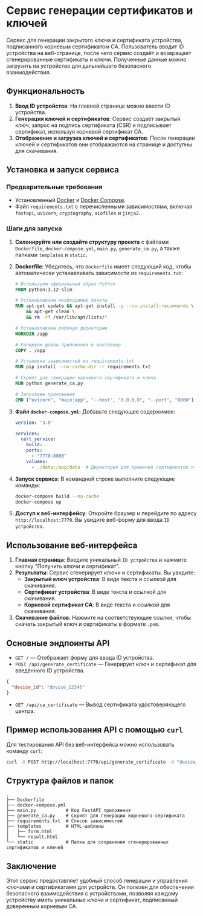 
# Сервис генерации сертификатов и ключей

Cервис для генерации закрытого ключа и сертификата устройства, подписанного корневым сертификатом CA. Пользователь вводит ID устройства на веб-странице, после чего сервис создаёт и возвращает сгенерированные сертификаты и ключи. Полученные данные можно загрузить на устройство для дальнейшего безопасного взаимодействия.

## Функциональность

1. **Ввод ID устройства**: На главной странице можно ввести ID устройства.
2. **Генерация ключей и сертификатов**: Сервис создаёт закрытый ключ, запрос на подпись сертификата (CSR) и подписывает сертификат, используя корневой сертификат CA.
3. **Отображение и загрузка ключей и сертификатов**: После генерации ключей и сертификатов они отображаются на странице и доступны для скачивания.

## Установка и запуск сервиса

### Предварительные требования

- Установленный [Docker](https://www.docker.com/) и [Docker Compose](https://docs.docker.com/compose/).
- Файл `requirements.txt` с перечисленными зависимостями, включая `fastapi`, `uvicorn`, `cryptography`, `aiofiles` и `jinja2`.

### Шаги для запуска

1. **Склонируйте или создайте структуру проекта** с файлами `Dockerfile`, `docker-compose.yml`, `main.py`, `generate_ca.py`, а также папками `templates` и `static`.

2. **Dockerfile**: Убедитесь, что `Dockerfile` имеет следующий код, чтобы автоматически устанавливать зависимости из `requirements.txt`:

   ```dockerfile
   # Используем официальный образ Python
   FROM python:3.12-slim

   # Устанавливаем необходимые пакеты
   RUN apt-get update && apt-get install -y --no-install-recommends \
       && apt-get clean \
       && rm -rf /var/lib/apt/lists/*

   # Устанавливаем рабочую директорию
   WORKDIR /app

   # Копируем файлы приложения в контейнер
   COPY . /app

   # Установка зависимостей из requirements.txt
   RUN pip install --no-cache-dir -r requirements.txt

   # Скрипт для генерации корневого сертификата и ключа
   RUN python generate_ca.py

   # Запускаем приложение
   CMD ["uvicorn", "main:app", "--host", "0.0.0.0", "--port", "8000"]
   ```

3. **Файл `docker-compose.yml`**: Добавьте следующее содержимое:

   ```yaml
   version: '3.8'

   services:
     cert_service:
       build: .
       ports:
         - "7770:8000"
       volumes:
         - ./data:/app/data  # Директория для хранения сертификатов и ключей
   ```

4. **Запуск сервиса**: В командной строке выполните следующие команды:

   ```bash
   docker-compose build --no-cache
   docker-compose up
   ```

5. **Доступ к веб-интерфейсу**: Откройте браузер и перейдите по адресу `http://localhost:7770`. Вы увидите веб-форму для ввода `ID устройства`.

## Использование веб-интерфейса

1. **Главная страница**: Введите уникальный `ID устройства` и нажмите кнопку "Получить ключи и сертификат".
2. **Результаты**: Сервис сгенерирует ключи и сертификаты. Вы увидите:
   - **Закрытый ключ устройства**: В виде текста и ссылкой для скачивания.
   - **Сертификат устройства**: В виде текста и ссылкой для скачивания.
   - **Корневой сертификат CA**: В виде текста и ссылкой для скачивания.
3. **Скачивание файлов**: Нажмите на соответствующие ссылки, чтобы скачать закрытый ключ и сертификаты в формате `.pem`.

## Основные эндпоинты API

- `GET /` — Отображает форму для ввода ID устройства.
- `POST /api/generate_certificate` — Генерирует ключ и сертификат для введённого ID устройства.
```json
{
  "device_id": "device_12345"
}
```
- `GET /api/ca_certificate` — Вывод сертификата удостоверяющего центра.

## Пример использования API с помощью `curl`

Для тестирования API без веб-интерфейса можно использовать команду `curl`:

```bash
curl -X POST http://localhost:7770/api/generate_certificate -d "device_id=device_12345"
```

## Структура файлов и папок

```
.
├── Dockerfile
├── docker-compose.yml
├── main.py           # Код FastAPI приложения
├── generate_ca.py    # Скрипт для генерации корневого сертификата
├── requirements.txt  # Список зависимостей
├── templates         # HTML-шаблоны
│   ├── form.html
│   └── result.html
└── static            # Папка для сохранения сгенерированных сертификатов и ключей
```

## Заключение

Этот сервис предоставляет удобный способ генерации и управления ключами и сертификатами для устройств. Он полезен для обеспечения безопасного взаимодействия с устройствами, позволяя каждому устройству иметь уникальные ключи и сертификат, подписанный доверенным корневым CA.
